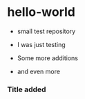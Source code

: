 # hello-world

* small test repository

* I was just testing

* Some more additions

* and even more
### Title added
